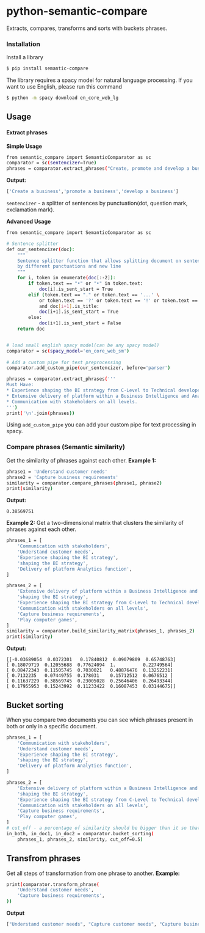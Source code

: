 # python-semantic-сompare
Extracts, compares, transforms and sorts with buckets phrases.
### Installation
Install a library
```sh
$ pip install semantic-compare
```
The library requires a spacy model for natural language processing. If you want to use English, please run this command
```sh
$ python -m spacy download en_core_web_lg
```
## Usage
#### Extract phrases
**Simple Usage**
```sh
from semantic_compare import SemanticComparator as sc
comparator = sc(sentencizer=True)
phrases = comparator.extract_phrases("Create, promote and develop a business.")
```
**Output:**
```sh
['Create a business','promote a business','develop a business']
```
```sentencizer``` - a splitter of sentences by punctuation(dot, question mark, exclamation mark).

**Advanced Usage**
```sh
from semantic_compare import SemanticComparator as sc

# Sentence splitter
def our_sentencizer(doc):
    """
    Sentence splitter function that allows splitting document on sentences
    by different punctuations and new line
    """
    for i, token in enumerate(doc[:-2]):
        if token.text == "•" or "•" in token.text:
            doc[i].is_sent_start = True
        elif (token.text == "." or token.text == '...' \ 
            or token.text == '?' or token.text == '!' or token.text == '\n') \
            and doc[i+1].is_title:
            doc[i+1].is_sent_start = True
        else:
            doc[i+1].is_sent_start = False
    return doc


# load small english spacy model(can be any spacy model)
comparator = sc(spacy_model='en_core_web_sm')
    
# Add a custom pipe for text preprocessing
comparator.add_custom_pipe(our_sentencizer, before='parser')

phrases = comparator.extract_phrases('''
Must Have:
* Experience shaping the BI strategy from C-Level to Technical developers.
* Extensive delivery of platform within a Business Intelligence and Analytics function.
* Communication with stakeholders on all levels.
''')
print('\n'.join(phrases))
```
Using ```add_custom_pipe``` you can add your custom pipe for text processing in spacy.
### Compare phrases (Semantic similarity)
Get the similarity of phrases against each other.
**Example 1:**
```sh
phrase1 = 'Understand customer needs'
phrase2 = 'Capture business requirements'
similarity = comparator.compare_phrases(phrase1, phrase2)
print(similarity)
```
**Output:**
```
0.38569751
```
**Example 2:**
Get a two-dimensional matrix that clusters the similarity of phrases against each other.
```sh
phrases_1 = [
    'Communication with stakeholders',
    'Understand customer needs',
    'Experience shaping the BI strategy',
    'shaping the BI strategy',
    'Delivery of platform Analytics function',
]

phrases_2 = [
    'Extensive delivery of platform within a Business Intelligence and Analytics function',
    'shaping the BI strategy',
    'Experience shaping the BI strategy from C-Level to Technical developers',
    'Communication with stakeholders on all levels',
    'Capture business requirements',
    'Play computer games',
]
similarity = comparator.build_similarity_matrix(phrases_1, phrases_2)
print(similarity)
```
**Output:**
```
[[-0.03689054  0.0372301   0.17840812  0.09079809  0.65748763]
[ 0.18079719  0.12055688  0.77624094  1.          0.22749564]
[ 0.08472343  0.11505745  0.7030021   0.48876476  0.13252231]
[ 0.7132235   0.07449755  0.178031    0.15712512  0.0676512 ]
[ 0.11637229  0.38569745  0.23005028  0.25646406  0.26493344]
[ 0.17955953  0.15243992  0.11233422  0.16087453  0.03144675]]
```
## Bucket sorting
When you compare two documents you can see which phrases present in both or only in a specific document.
```sh
phrases_1 = [
    'Communication with stakeholders',
    'Understand customer needs',
    'Experience shaping the BI strategy',
    'shaping the BI strategy',
    'Delivery of platform Analytics function',
]

phrases_2 = [
    'Extensive delivery of platform within a Business Intelligence and Analytics function',
    'shaping the BI strategy',
    'Experience shaping the BI strategy from C-Level to Technical developers',
    'Communication with stakeholders on all levels',
    'Capture business requirements',
    'Play computer games',
]
# cut_off - a percentage of similarity should be bigger than it so that we consider that phrases are similar(default=0.3)
in_both, in_doc1, in_doc2 = comparator.bucket_sorting(
    phrases_1, phrases_2, similarity, cut_off=0.5)
```
## Transfrom phrases
Get all steps of transformation from one phrase to another.
**Example:**
```sh
print(comparator.transform_phrase(
    'Understand customer needs',
    'Capture business requirements',
))
```
**Output**
```sh
["Understand customer needs", "Capture customer needs", "Capture business requirements"]
```
